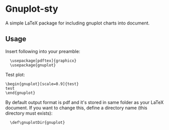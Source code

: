 Gnuplot-sty
===========

A simple LaTeX package for including gnuplot charts into document.

Usage
-----

Insert following into your preamble:

      \usepackage[pdftex]{graphicx} 
      \usepackage{gnuplot}


Test plot:

    \begin{gnuplot}[scale=0.9]{test}
	test
    \end{gnuplot}

By default output format is pdf and it's stored in same folder as your LaTeX document. If you want to change this,
define a directory name (this directory must exists):

      \def\gnuplotDir{gnuplot}

